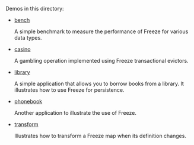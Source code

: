 Demos in this directory:

- [bench](./bench)

  A simple benchmark to measure the performance of Freeze for various
  data types.

- [casino](./casino)

  A gambling operation implemented using Freeze transactional evictors.

- [library](./library)

  A simple application that allows you to borrow books from a library.
  It illustrates how to use Freeze for persistence.

- [phonebook](./phonebook)

  Another application to illustrate the use of Freeze.

- [transform](./transform)

  Illustrates how to transform a Freeze map when its definition
  changes.
